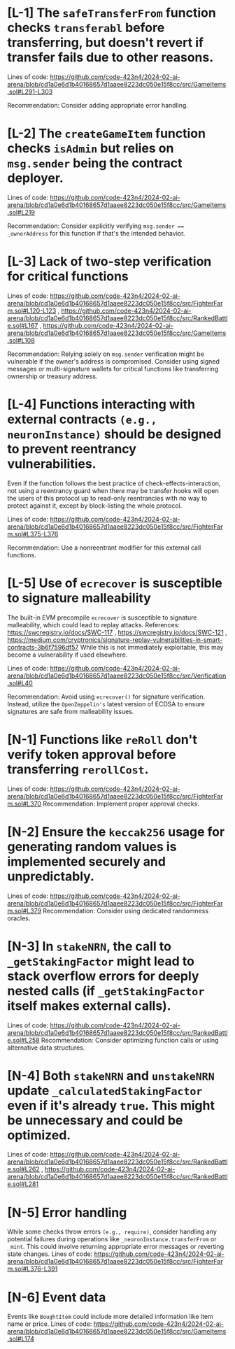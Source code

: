 # [L-1] The `safeTransferFrom` function checks `transferabl` before transferring, but doesn't revert if transfer fails due to other reasons.

Lines of code: https://github.com/code-423n4/2024-02-ai-arena/blob/cd1a0e6d1b40168657d1aaee8223dc050e15f8cc/src/GameItems.sol#L291-L303

Recommendation: Consider adding appropriate error handling.

# [L-2]  The `createGameItem` function checks `isAdmin` but relies on `msg.sender` being the contract deployer. 

Lines of code: https://github.com/code-423n4/2024-02-ai-arena/blob/cd1a0e6d1b40168657d1aaee8223dc050e15f8cc/src/GameItems.sol#L219

Recommendation: Consider explicitly verifying `msg.sender == _ownerAddress` for this function if that's the intended behavior.

# [L-3] Lack of two-step verification for critical functions

Lines of code: https://github.com/code-423n4/2024-02-ai-arena/blob/cd1a0e6d1b40168657d1aaee8223dc050e15f8cc/src/FighterFarm.sol#L120-L123 , https://github.com/code-423n4/2024-02-ai-arena/blob/cd1a0e6d1b40168657d1aaee8223dc050e15f8cc/src/RankedBattle.sol#L167 , https://github.com/code-423n4/2024-02-ai-arena/blob/cd1a0e6d1b40168657d1aaee8223dc050e15f8cc/src/GameItems.sol#L108

Recommendation: Relying solely on `msg.sender` verification might be vulnerable if the owner's address is compromised. Consider using signed messages or multi-signature wallets for critical functions like transferring ownership or treasury address.

# [L-4]  Functions interacting with external contracts `(e.g., neuronInstance)` should be designed to prevent reentrancy vulnerabilities.

Even if the function follows the best practice of check-effects-interaction, not using a reentrancy guard when there may be transfer hooks will open the users of this protocol up to read-only reentrancies with no way to protect against it, except by block-listing the whole protocol.

Lines of code: https://github.com/code-423n4/2024-02-ai-arena/blob/cd1a0e6d1b40168657d1aaee8223dc050e15f8cc/src/FighterFarm.sol#L375-L376

Recommendation: Use a nonreentrant modifier for this external call functions.

# [L-5]  Use of `ecrecover` is susceptible to signature malleability

The built-in EVM precompile `ecrecover` is susceptible to signature malleability, which could lead to replay attacks. References: https://swcregistry.io/docs/SWC-117 , https://swcregistry.io/docs/SWC-121 , https://medium.com/cryptronics/signature-replay-vulnerabilities-in-smart-contracts-3b6f7596df57
While this is not immediately exploitable, this may become a vulnerability if used elsewhere.

Lines of code: https://github.com/code-423n4/2024-02-ai-arena/blob/cd1a0e6d1b40168657d1aaee8223dc050e15f8cc/src/Verification.sol#L40

Recommendation: Avoid using `ecrecover()` for signature verification. Instead, utilize the `OpenZeppelin's` latest version of ECDSA to ensure signatures are safe from malleability issues.

# [N-1]  Functions like `reRoll` don't verify token approval before transferring `rerollCost`.

Lines of code: https://github.com/code-423n4/2024-02-ai-arena/blob/cd1a0e6d1b40168657d1aaee8223dc050e15f8cc/src/FighterFarm.sol#L370
Recommendation: Implement proper approval checks.

# [N-2] Ensure the `keccak256` usage for generating random values is implemented securely and unpredictably.

Lines of code: https://github.com/code-423n4/2024-02-ai-arena/blob/cd1a0e6d1b40168657d1aaee8223dc050e15f8cc/src/FighterFarm.sol#L379
Recommendation: Consider using dedicated randomness oracles.

# [N-3] In `stakeNRN`, the call to `_getStakingFactor` might lead to stack overflow errors for deeply nested calls (if `_getStakingFactor` itself makes external calls).

Lines of code: https://github.com/code-423n4/2024-02-ai-arena/blob/cd1a0e6d1b40168657d1aaee8223dc050e15f8cc/src/RankedBattle.sol#L258
Recommendation: Consider optimizing function calls or using alternative data structures.

# [N-4] Both `stakeNRN` and `unstakeNRN` update `_calculatedStakingFactor` even if it's already `true`. This might be unnecessary and could be optimized.
Lines of code: https://github.com/code-423n4/2024-02-ai-arena/blob/cd1a0e6d1b40168657d1aaee8223dc050e15f8cc/src/RankedBattle.sol#L262 , https://github.com/code-423n4/2024-02-ai-arena/blob/cd1a0e6d1b40168657d1aaee8223dc050e15f8cc/src/RankedBattle.sol#L281

# [N-5] Error handling

While some checks throw errors `(e.g., require)`, consider handling any potential failures during operations like `_neuronInstance.transferFrom` or `_mint`. This could involve returning appropriate error messages or reverting state changes.
Lines of code: https://github.com/code-423n4/2024-02-ai-arena/blob/cd1a0e6d1b40168657d1aaee8223dc050e15f8cc/src/FighterFarm.sol#L376-L391

# [N-6] Event data

Events like `BoughtItem` could include more detailed information like item name or price.
Lines of code: https://github.com/code-423n4/2024-02-ai-arena/blob/cd1a0e6d1b40168657d1aaee8223dc050e15f8cc/src/GameItems.sol#L174

